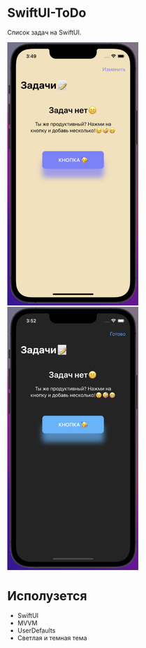 # SwiftUI-ToDo
Список задач на SwiftUI.

<img src="https://github.com/profoundA/SwiftUI-ToDo/blob/main/Resouces/1.png" width="300" height="600" /> <img src="https://github.com/profoundA/SwiftUI-ToDo/blob/main/Resouces/2.png" width="300" height="600" />

# Исполузется 
- SwiftUI
- MVVM
- UserDefaults
- Светлая и темная тема
